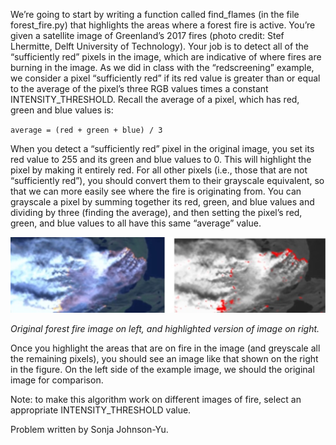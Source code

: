 We’re going to start by writing a function called find_flames (in the file forest_fire.py) that highlights the areas where a forest fire is active. You’re given a satellite image of Greenland’s 2017 fires (photo credit: Stef Lhermitte, Delft University of Technology).
Your job is to detect all of the “sufficiently red” pixels in the image, which are indicative of where fires are burning in the image. As we did in class with the “redscreening” example, we consider a pixel “sufficiently red” if its red value is greater than or equal to the average of the pixel’s three RGB values times a constant INTENSITY_THRESHOLD. 
Recall the average of a pixel, which has red, green and blue values is:

`average = (red + green + blue) / 3`

When you detect a “sufficiently red” pixel in the original image, you set its red value to 255 and its green and blue values to 0. This will highlight the pixel by making it entirely red. For all other pixels (i.e., those that are not “sufficiently red”), you should convert them to their grayscale equivalent, so that we can more easily see where the fire is originating from. You can grayscale a pixel by summing together its red, green, and blue values and dividing by three (finding the average), and then setting the pixel’s red, green, and blue values to all have this same “average” value.

<p align="center">
  <img width="600" src="https://github.com/CodingForTheBetter/Code-in-Place-Stanford-2021/blob/main/Assignment%20-%203/Q2:%20Finding%20Forest%20Flames/forest%20fires.jpg?raw=true" >
</p>

_Original forest fire image on left, and highlighted version of image on right._

Once you highlight the areas that are on fire in the image (and greyscale all the remaining pixels), you should see an image like that shown on the right in the figure. On the left side of the example image, we should the original image for comparison. 

Note: to make this algorithm work on different images of fire, select an appropriate INTENSITY_THRESHOLD value.

Problem written by Sonja Johnson-Yu.
